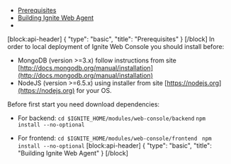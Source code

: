 * [Prerequisites](#prerequisites)
* [Building Ignite Web Agent](#building-ignite-web-agent)
* 
[block:api-header]
{
  "type": "basic",
  "title": "Prerequisites"
}
[/block]
In order to local deployment of Ignite Web Console you should install before:

* MongoDB (version >=3.x) follow instructions from site [http://docs.mongodb.org/manual/installation](http://docs.mongodb.org/manual/installation)
* NodeJS (version >=6.5.x) using installer from site [https://nodejs.org](https://nodejs.org) for your OS.

Before first start you need download dependencies:
* For backend:
`cd $IGNITE_HOME/modules/web-console/backend`
`npm install --no-optional`

* For frontend:
`cd $IGNITE_HOME/modules/web-console/frontend `
`npm install --no-optional`
[block:api-header]
{
  "type": "basic",
  "title": "Building Ignite Web Agent"
}
[/block]